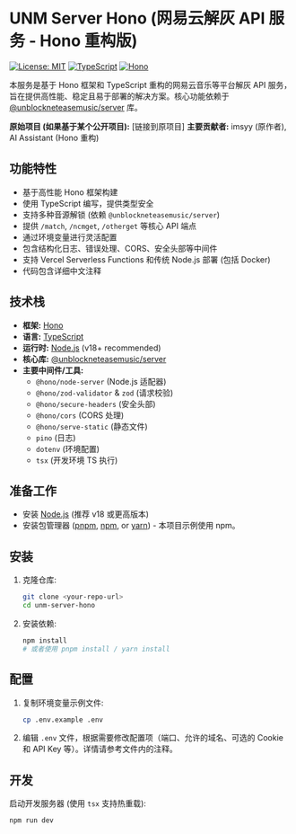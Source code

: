 # UNM Server Hono (网易云解灰 API 服务 - Hono 重构版)

[![License: MIT](https://img.shields.io/badge/License-MIT-yellow.svg)](https://opensource.org/licenses/MIT)
[![TypeScript](https://img.shields.io/badge/%3C%2F%3E-TypeScript-%23007ACC)](http://www.typescriptlang.org/)
[![Hono](https://img.shields.io/badge/Built%20with-Hono-ff4081)](https://hono.dev/)

本服务是基于 Hono 框架和 TypeScript 重构的网易云音乐等平台解灰 API 服务，旨在提供高性能、稳定且易于部署的解决方案。核心功能依赖于 [@unblockneteasemusic/server](https://github.com/UnblockNeteaseMusic/server) 库。

**原始项目 (如果基于某个公开项目):** [链接到原项目]
**主要贡献者:** imsyy (原作者), AI Assistant (Hono 重构)

## 功能特性

* 基于高性能 Hono 框架构建
* 使用 TypeScript 编写，提供类型安全
* 支持多种音源解锁 (依赖 `@unblockneteasemusic/server`)
* 提供 `/match`, `/ncmget`, `/otherget` 等核心 API 端点
* 通过环境变量进行灵活配置
* 包含结构化日志、错误处理、CORS、安全头部等中间件
* 支持 Vercel Serverless Functions 和传统 Node.js 部署 (包括 Docker)
* 代码包含详细中文注释

## 技术栈

* **框架:** [Hono](https://hono.dev/)
* **语言:** [TypeScript](https://www.typescriptlang.org/)
* **运行时:** [Node.js](https://nodejs.org/) (v18+ recommended)
* **核心库:** [@unblockneteasemusic/server](https://github.com/UnblockNeteaseMusic/server)
* **主要中间件/工具:**
    * `@hono/node-server` (Node.js 适配器)
    * `@hono/zod-validator` & `zod` (请求校验)
    * `@hono/secure-headers` (安全头部)
    * `@hono/cors` (CORS 处理)
    * `@hono/serve-static` (静态文件)
    * `pino` (日志)
    * `dotenv` (环境配置)
    * `tsx` (开发环境 TS 执行)

## 准备工作

* 安装 [Node.js](https://nodejs.org/) (推荐 v18 或更高版本)
* 安装包管理器 ([pnpm](https://pnpm.io/), [npm](https://www.npmjs.com/), or [yarn](https://yarnpkg.com/)) - 本项目示例使用 npm。

## 安装

1.  克隆仓库:
    ```bash
    git clone <your-repo-url>
    cd unm-server-hono
    ```
2.  安装依赖:
    ```bash
    npm install
    # 或者使用 pnpm install / yarn install
    ```

## 配置

1.  复制环境变量示例文件:
    ```bash
    cp .env.example .env
    ```
2.  编辑 `.env` 文件，根据需要修改配置项（端口、允许的域名、可选的 Cookie 和 API Key 等）。详情请参考文件内的注释。

## 开发

启动开发服务器 (使用 `tsx` 支持热重载):
```bash
npm run dev
